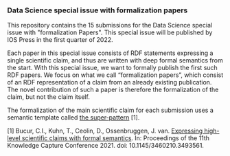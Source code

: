 ### Data Science special issue with formalization papers

This repository contains the 15 submissions for the Data Science special issue with "formalization Papers". This special issue will be published by IOS Press in the first quarter of 2022. 

Each paper in this special issue consists of RDF statements expressing a single scientific claim, and thus are written with deep formal semantics from the start. With this special issue, we want to formally publish the first such RDF papers. We focus on what we call “formalization papers”, which consist of an RDF representation of a claim from an already existing publication. The novel contribution of such a paper is therefore the formalization of the claim, but not the claim itself.

The formalization of the main scientific claim for each submission uses a semantic template called [the super-pattern](https://doi.org/10.1145/3460210.3493561) \[1\].

\[1\] Bucur, C.I., Kuhn, T., Ceolin, D., Ossenbruggen, J. van. [Expressing high-level scientific claims with formal semantics](https://doi.org/10.1145/3460210.3493561). In: Proceedings of the 11th Knowledge Capture Conference 2021. doi: 10.1145/3460210.3493561.

